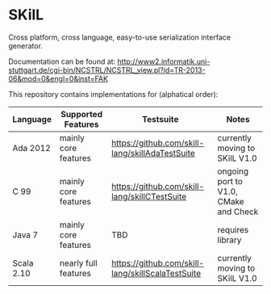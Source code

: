 SKilL
=====

Cross platform, cross language, easy-to-use serialization interface generator.

Documentation can be found at:
http://www2.informatik.uni-stuttgart.de/cgi-bin/NCSTRL/NCSTRL_view.pl?id=TR-2013-06&mod=0&engl=0&inst=FAK


This repository contains implementations for (alphatical order):

Language|Supported Features|Testsuite|Notes
-------|------------------|---------|-----
Ada 2012 |mainly core features|https://github.com/skill-lang/skillAdaTestSuite | currently moving to SKilL V1.0
C 99 |mainly core features| https://github.com/skill-lang/skillCTestSuite | ongoing port to V1.0, CMake and Check
Java 7 |mainly core features| TBD | requires library
Scala 2.10 |nearly full features|https://github.com/skill-lang/skillScalaTestSuite | currently moving to SKilL V1.0
